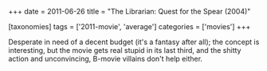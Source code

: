 +++
date = 2011-06-26
title = "The Librarian: Quest for the Spear (2004)"

[taxonomies]
tags = ['2011-movie', 'average']
categories = ['movies']
+++

Desperate in need of a decent budget (it\'s a fantasy after all); the
concept is interesting, but the movie gets real stupid in its last
third, and the shitty action and unconvincing, B-movie villains don\'t
help either.
